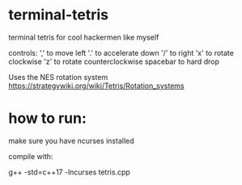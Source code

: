 # terminal-tetris
terminal tetris for cool hackermen like myself


controls:
',' to move left
'.' to accelerate down
'/' to right
'x' to rotate clockwise
'z' to rotate counterclockwise
spacebar to hard drop

Uses the NES rotation system
https://strategywiki.org/wiki/Tetris/Rotation_systems

# how to run:

make sure you have ncurses installed

compile with:

g++ -std=c++17 -lncurses tetris.cpp
